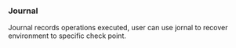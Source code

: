 ### Journal
Journal records operations executed, user can use jornal to recover environment to specific check point. 
